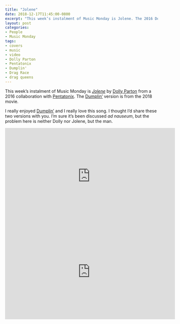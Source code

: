 ```yaml
---
title: "Jolene"
date: 2018-12-17T11:45:00-0800
excerpt: "This week’s instalment of Music Monday is Jolene. The 2016 Dolly Parton/Pentatonix collaboration and a 2018 cover by Dumplin's drag queens."
layout: post
categories:
- People
- Music Monday
tags:
- covers
- music
- video
- Dolly Parton
- Pentatonix
- Dumplin'
- Drag Race
- drag queens
---
```

This week’s instalment of Music Monday is [_Jolene_](https://en.wikipedia.org/wiki/Jolene_(song)) by
[Dolly Parton](http://www.dollyparton.com/) from a 2016 collaboration with
[Pentatonix](http://ptxofficial.com/home). The [Dumplin’](https://www.imdb.com/title/tt4878482/)
version is from the 2018 movie.

I really enjoyed [Dumplin’](https://www.imdb.com/title/tt4878482/) and I really love this song. I thought I’d share these two versions with you. I’m sure it’s been discussed _ad nauseum_, but the problem here is neither Dolly nor Jolene, but the man.

<div class="video-container">
<iframe width="560" height="315" src="https://www.youtube.com/embed/oYCoyUxY2HY" frameborder="0" allowfullscreen></iframe>
</div>

<div class="video-container">
<iframe width="560" height="315" src="https://www.youtube.com/embed/UdNg_EBF1cM" frameborder="0" allowfullscreen></iframe>
</div>
